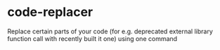 # code-replacer
Replace certain parts of your code (for e.g. deprecated external library function call with recently built it one) using one command
